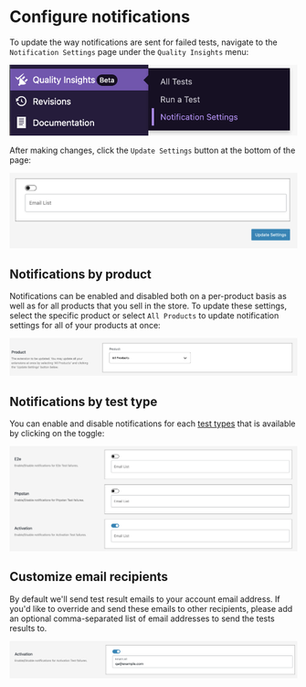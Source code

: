 # Configure notifications

To update the way notifications are sent for failed tests, navigate to the `Notification Settings` page under the `Quality Insights` menu:

![notification-settings-menu](_media/notification-settings-menu.png)

After making changes, click the `Update Settings` button at the bottom of the page:

![update-settings-button](_media/update-settings-button.png)

## Notifications by product

Notifications can be enabled and disabled both on a per-product basis as well as for all products that you sell in the store. To update these settings, select the specific product or select `All Products` to update notification settings for all of your products at once:

![notification-product-updates](_media/notification-product-updates.png)

## Notifications by test type

You can enable and disable notifications for each <a href="../category/test-types">test types</a> that is available by clicking on the toggle:

![test-notification-settings](_media/test-notification-settings.png)

## Customize email recipients

By default we'll send test result emails to your account email address. If you'd like to override and send these emails to other recipients, please add an optional comma-separated list of email addresses to send the tests results to.

![custom-email-list](_media/custom-email-list.png)